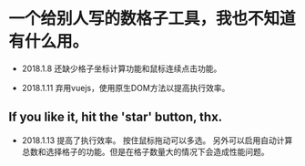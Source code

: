 # 一个给别人写的数格子工具，我也不知道有什么用。
-  2018.1.8
还缺少格子坐标计算功能和鼠标连续点击功能。

-  2018.1.11
弃用vuejs，使用原生DOM方法以提高执行效率。
## If you like it, hit the 'star' button, thx.

-  2018.1.13
提高了执行效率。
按住鼠标拖动可以多选。
另外可以启用自动计算总数和选择格子的功能。但是在格子数量大的情况下会造成性能问题。
